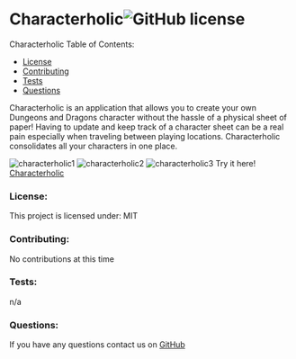 # Characterholic![GitHub license](https://img.shields.io/github/license/Naereen/StrapDown.js.svg)
Characterholic Table of Contents:
* [License](#license)
* [Contributing](#contributing)
* [Tests](#tests)
* [Questions](#questions)

Characterholic is an application that allows you to create your own Dungeons and Dragons character without the hassle of a physical sheet of paper!
Having to update and keep track of a character sheet can be a real pain especially when traveling between playing locations. Characterholic consolidates all your characters in one place.

![characterholic1](https://user-images.githubusercontent.com/78002356/124843140-e1003200-df56-11eb-8c74-2e6409fc4b1a.JPG)
![characterholic2](https://user-images.githubusercontent.com/78002356/124843141-e2c9f580-df56-11eb-9e19-a21fba88c350.JPG)
![characterholic3](https://user-images.githubusercontent.com/78002356/124843149-e78ea980-df56-11eb-8e78-dd9cd3db8333.JPG)
Try it here! [Characterholic](https://charactercreaterofold.herokuapp.com/)


### License:
This project is licensed under:
MIT
### Contributing:
No contributions at this time
### Tests:
n/a
### Questions:
If you have any questions contact us on [GitHub](https://github.com/dylgrn/Chacterholic) 




